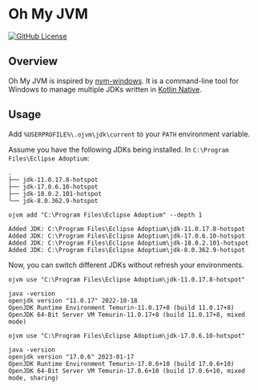 # Oh My JVM

[![GitHub License](https://img.shields.io/github/license/Omico/OhMyJVM?style=for-the-badge)](https://www.gnu.org/licenses/gpl-3.0.html)

## Overview

Oh My JVM is inspired by [nvm-windows](https://github.com/coreybutler/nvm-windows). It is a command-line tool for
Windows to manage multiple JDKs written in [Kotlin Native](https://kotlinlang.org/docs/native-overview.html).

## Usage

Add `%USERPROFILE%\.ojvm\jdk\current` to your `PATH` environment variable.

Assume you have the following JDKs being installed. In `C:\Program Files\Eclipse Adoptium`:

```text
.
├── jdk-11.0.17.8-hotspot
├── jdk-17.0.6.10-hotspot
├── jdk-18.0.2.101-hotspot
└── jdk-8.0.362.9-hotspot
```

```shell
ojvm add "C:\Program Files\Eclipse Adoptium" --depth 1
```

```text
Added JDK: C:\Program Files\Eclipse Adoptium\jdk-11.0.17.8-hotspot
Added JDK: C:\Program Files\Eclipse Adoptium\jdk-17.0.6.10-hotspot
Added JDK: C:\Program Files\Eclipse Adoptium\jdk-18.0.2.101-hotspot
Added JDK: C:\Program Files\Eclipse Adoptium\jdk-8.0.362.9-hotspot
```

Now, you can switch different JDKs without refresh your environments.

```text
ojvm use "C:\Program Files\Eclipse Adoptium\jdk-11.0.17.8-hotspot"

java -version
openjdk version "11.0.17" 2022-10-18
OpenJDK Runtime Environment Temurin-11.0.17+8 (build 11.0.17+8)
OpenJDK 64-Bit Server VM Temurin-11.0.17+8 (build 11.0.17+8, mixed mode)

ojvm use "C:\Program Files\Eclipse Adoptium\jdk-17.0.6.10-hotspot"

java -version
openjdk version "17.0.6" 2023-01-17
OpenJDK Runtime Environment Temurin-17.0.6+10 (build 17.0.6+10)
OpenJDK 64-Bit Server VM Temurin-17.0.6+10 (build 17.0.6+10, mixed mode, sharing)
```
